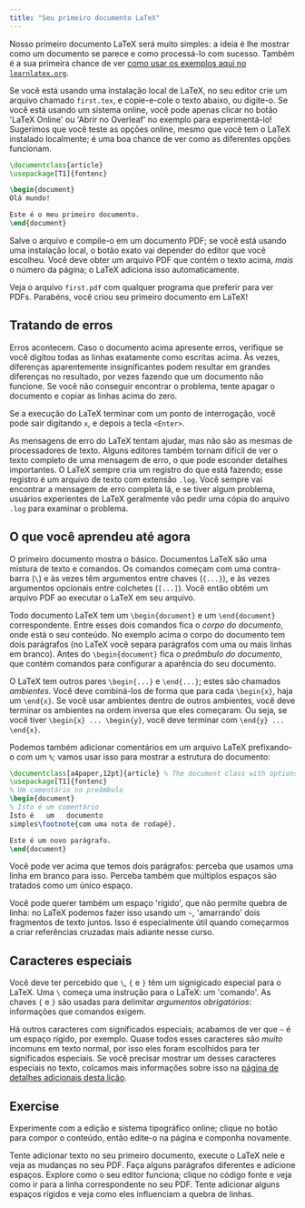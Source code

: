 ```yaml
---
title: "Seu primeiro documento LaTeX"
---
```


Nosso primeiro documento LaTeX será muito simples: a ideia é lhe mostrar como um
documento se parece e como processá-lo com sucesso.  Também é a sua primeira
chance de ver [como usar os exemplos aqui no `learnlatex.org`](help).

Se você está usando uma instalação local de LaTeX, no seu editor crie um arquivo
chamado `first.tex`, e copie-e-cole o texto abaixo, ou digite-o.  Se você está
usando um sistema online, você pode apenas clicar no botão 'LaTeX Online' ou
'Abrir no Overleaf' no exemplo para experimentá-lo!  Sugerimos que você teste
as opções online, mesmo que você tem o LaTeX instalado localmente;  é uma boa
chance de ver como as diferentes opções funcionam.

```latex
\documentclass{article}
\usepackage[T1]{fontenc}

\begin{document}
Olá mundo!

Este é o meu primeiro documento.
\end{document}
```

Salve o arquivo e compile-o em um documento PDF; se você está usando uma
instalação local, o botão exato vai depender do editor que você escolheu.  Você
deve obter um arquivo PDF que contém o texto acima, _mais_ o número da página;
o LaTeX adiciona isso automaticamente.

Veja o arquivo `first.pdf` com qualquer programa que preferir para ver PDFs.
Parabéns, você criou seu primeiro documento em LaTeX!

## Tratando de erros

Erros acontecem.
Caso o documento acima apresente erros, verifique se você digitou todas as
linhas exatamente como escritas acima.  Às vezes, diferenças aparentemente
insignificantes podem resultar em grandes diferenças no resultado, por vezes
fazendo que um documento não funcione.  Se você não conseguir encontrar o
problema, tente apagar o documento e copiar as linhas acima do zero.

Se a execução do LaTeX terminar com um ponto de interrogação, você pode sair
digitando `x`, e depois a tecla `<Enter>`.

As mensagens de erro do LaTeX tentam ajudar, mas não são as mesmas de
processadores de texto.  Alguns editores também tornam difícil de ver o texto
completo de uma mensagem de erro, o que pode esconder detalhes importantes.
O LaTeX sempre cria um registro do que está fazendo;  esse registro é um arquivo
de texto com extensão `.log`.  Você sempre vai encontrar a mensagem de erro
completa lá, e se tiver algum problema, usuários experientes de LaTeX geralmente
vão pedir uma cópia do arquivo `.log` para examinar o problema.

## O que você aprendeu até agora

O primeiro documento mostra o básico.
Documentos LaTeX são uma mistura de texto e comandos.
Os comandos começam com uma contra-barra (``\``) e às vezes têm argumentos entre
chaves (`{...}`), e às vezes argumentos opcionais entre colchetes (`[...]`).
Você então obtém um arquivo PDF ao executar o LaTeX em seu arquivo.

Todo documento LaTeX tem um `\begin{document}` e um `\end{document}`
correspondente.
Entre esses dois comandos fica o _corpo do documento_, onde está o seu conteúdo.
No exemplo acima o corpo do documento tem dois parágrafos (no LaTeX você separa
parágrafos com uma ou mais linhas em branco).
Antes do `\begin{document}` fica o _preâmbulo do documento_, que contém comandos
para configurar a aparência do seu documento.

O LaTeX tem outros pares `\begin{...}` e `\end{...}`; estes são chamados
_ambientes_.  Você deve combiná-los de forma que para cada `\begin{x}`, haja um
`\end{x}`.  Se você usar ambientes dentro de outros ambientes, você deve
terminar os ambientes na ordem inversa que eles começaram.  Ou seja, se você
tiver `\begin{x} ... \begin{y}`, você deve terminar com `\end{y} ... \end{x}`.

Podemos também adicionar comentários em um arquivo LaTeX prefixando-o com um
`%`; vamos usar isso para mostrar a estrutura do documento:
```latex
\documentclass[a4paper,12pt]{article} % The document class with options
\usepackage[T1]{fontenc}
% Um comentário no preâmbulo
\begin{document}
% Isto é um comentário
Isto é   um   documento
simples\footnote{com uma nota de rodapé}.

Este é um novo parágrafo.
\end{document}
```

Você pode ver acima que temos dois parágrafos:  perceba que usamos uma linha em
branco para isso.  Perceba também que múltiplos espaços são tratados como um
único espaço.

Você pode querer também um espaço 'rígido', que não permite quebra de linha: no
LaTeX podemos fazer isso usando um `~`, 'amarrando' dois fragmentos de texto
juntos.  Isso é especialmente útil quando começarmos a criar referências
cruzadas mais adiante nesse curso.

## Caracteres especiais

Você deve ter percebido que ``\``, `{` e `}` têm um signigicado especial para o
LaTeX.  Uma ``\`` começa uma instrução para o LaTeX: um 'comando'.  As chaves
`{` e `}` são usadas para delimitar _argumentos obrigatórios_: informações que
comandos exigem.

Há outros caracteres com significados especiais; acabamos de ver que `~` é um
espaço rígido, por exemplo.  Quase todos esses caracteres são _muito_ incomuns
em texto normal, por isso eles foram escolhidos para ter significados especiais.
Se você precisar mostrar um desses caracteres especiais no texto, colcamos mais
informações sobre isso na
[página de detalhes adicionais desta lição](more-03).

## Exercise

Experimente com a edição e sistema tipográfico online;  clique no botão para
compor o conteúdo, então edite-o na página e componha novamente.

Tente adicionar texto no seu primeiro documento,  execute o LaTeX nele e veja
as mudanças no seu PDF.  Faça alguns parágrafos diferentes e adicione espaços.
Explore como o seu editor funciona;  clique no código fonte e veja como ir para
a linha correspondente no seu PDF.  Tente adicionar alguns espaços rígidos e
veja como eles influenciam a quebra de linhas.
